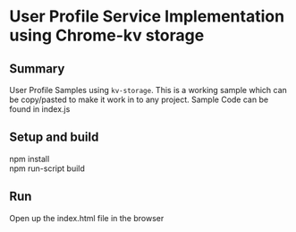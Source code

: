 # User Profile Service Implementation using Chrome-kv storage

## Summary
User Profile Samples using `kv-storage`. This is a working sample which can be copy/pasted to make it work in to any project. Sample Code can be found in index.js

## Setup and build

npm install <br/>
npm run-script build

## Run

Open up the index.html file in the browser
